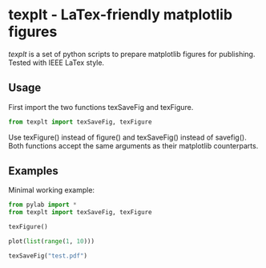 # texplt - LaTex-friendly matplotlib figures

*texplt* is a set of python scripts to prepare matplotlib figures for publishing. Tested with IEEE LaTex style.

## Usage

First import the two functions texSaveFig and texFigure.

```python
from texplt import texSaveFig, texFigure
```

Use texFigure() instead of figure() and texSaveFig() instead of savefig(). Both functions accept the same arguments as their matplotlib counterparts. 

## Examples

Minimal working example:

```python
from pylab import *
from texplt import texSaveFig, texFigure

texFigure()

plot(list(range(1, 10)))

texSaveFig("test.pdf")
```
